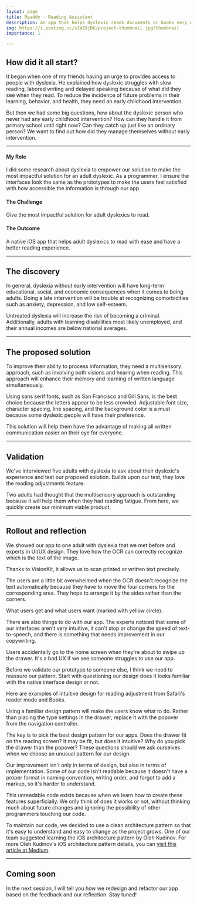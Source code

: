 ```yaml
---
layout: page
title: Readdy - Reading Assistant
description: An app that helps dyslexic reads documents or books very well.
img: https://i.postimg.cc/s2WZ9jBK/project-thumbnail.jpg?thumbnail
importance: 1

---
```


## How did it all start?

It began when one of my friends having an urge to provides access to people with dyslexia. He explained how dyslexic struggles with slow reading, labored writing and delayed speaking because of what did they see when they read. To reduce the incidence of future problems in their learning, behavior, and health, they need an early childhood intervention. 

But then we had some big questions, how about the dyslexic person who never had any early childhood intervention? How can they handle it from primary school until right now? Can they catch up just like an ordinary person? We want to find out how did they manage themselves without early intervention.

---

#### My Role

I did some research about dyslexia to empower our solution to make the most impactful solution for an adult dyslexic. As a programmer, I ensure the interfaces look the same as the prototypes to make the users feel satisfied with how accessible the information is through our app.

#### The Challenge

Give the most impactful solution for adult dyslexics to read.

#### The Outcome

A native iOS app that helps adult dyslexics to read with ease and have a better reading experience.

---

## The discovery

In general, dyslexia without early intervention will have long-term educational, social, and economic consequences when it comes to being adults. Doing a late intervention will be trouble at recognizing comorbidities such as anxiety, depression, and low self-esteem.

Untreated dyslexia will increase the risk of becoming a criminal. Additionally, adults with learning disabilities most likely unemployed, and their annual incomes are below national averages.

---

## The proposed solution

To improve their ability to process information, they need a multisensory approach, such as involving both visions and hearing when reading. This approach will enhance their memory and learning of written language simultaneously.

Using sans serif fonts, such as San Francisco and Gill Sans, is the best choice because the letters appear to be less crowded. Adjustable font size, character spacing, line spacing, and the background color is a must because some dyslexic people will have their preference.

This solution will help them have the advantage of making all written communication easier on their eye for everyone.

---

## Validation

We've interviewed five adults with dyslexia to ask about their dyslexic's experience and test our proposed solution. Builds upon our test, they love the reading adjustments feature.

Two adults had thought that the multisensory approach is outstanding because it will help them when they had reading fatigue. From here, we quickly create our minimum viable product.

---

## Rollout and reflection

We showed our app to one adult with dyslexia that we met before and experts in UI/UX design. They love how the OCR can correctly recognize which is the text of the image.

<div class="row mt-3">
    <div class="col-sm mt-3 mt-md-0">
        <img class="img-fluid rounded z-depth-1" src="{{ 'https://i.postimg.cc/5tMpcRM4/Vision-Kit-Digital-Result.jpg' | relative_url }}" alt="" title="example image"/>
    </div>
    <div class="col-sm mt-3 mt-md-0">
        <img class="img-fluid rounded z-depth-1" src="{{ 'https://i.postimg.cc/TYPLNqLK/Vision-Kit-Recognization.gif' | relative_url }}" alt="" title="example image"/>
    </div>
</div>
<div class="caption">
    Thanks to VisionKit, it allows us to scan printed or written text precisely.
</div>

The users are a little bit overwhelmed when the OCR doesn't recognize the text automatically because they have to move the four corners for the corresponding area. They hope to arrange it by the sides rather than the corners.

<div class="row mt-3">
    <div class="col-sm mt-3 mt-md-0">
        <img class="img-fluid rounded z-depth-1" src="{{ 'https://i.postimg.cc/526zyqbh/Not-Intuitive-Design-3.jpg' | relative_url }}" alt="" title="example image"/>
    </div>
    <div class="col-sm mt-3 mt-md-0">
        <img class="img-fluid rounded z-depth-1" src="{{ 'https://i.postimg.cc/kgzbb65B/Not-Intuitive-Design-4.jpg' | relative_url }}" alt="" title="example image"/>
    </div>
</div>
<div class="caption">
    What users get and what users want (marked with yellow circle).
</div>

There are also things to do with our app. The experts noticed that some of our interfaces aren't very intuitive, it can't stop or change the speed of text-to-speech, and there is something that needs improvement in our copywriting.

<div class="row mt-3">
    <div class="col-sm mt-3 mt-md-0">
        <img class="img-fluid rounded z-depth-1" src="{{ 'https://i.postimg.cc/NfNTQPq8/Not-Intuitive-Design-1.jpg' | relative_url }}" alt="" title="example image"/>
    </div>
    <div class="col-sm mt-3 mt-md-0">
        <img class="img-fluid rounded z-depth-1" src="{{ 'https://i.postimg.cc/fLjtp8f9/Not-Intuitive-Design-2.gif' | relative_url }}" alt="" title="example image"/>
    </div>
</div>
<div class="caption">
    Users accidentally go to the home screen when they're about to swipe up the drawer. It's a bad UX if we see someone struggles to use our app.
</div>

Before we validate our prototype to someone else, I think we need to reassure our pattern. Start with questioning our design does it looks familiar with the native interface design or not.

<div class="row">
    <div class="col-sm mt-3 mt-md-0">
        <img class="img-fluid rounded z-depth-1" src="{{ 'https://i.postimg.cc/HWz8tPxG/Safari-Reader-Mode.gif' | relative_url }}" alt="" title="example image"/>
    </div>
    <div class="col-sm mt-3 mt-md-0">
        <img class="img-fluid rounded z-depth-1" src="{{ 'https://i.postimg.cc/Y0d4qjV2/Books-Type-Setting.gif' | relative_url }}" alt="" title="example image"/>
    </div>
</div>
<div class="caption">
    Here are examples of intuitive design for reading adjustment from Safari's reader mode and Books.
</div>

Using a familiar design pattern will make the users know what to do. Rather than placing the type settings in the drawer, replace it with the popover from the navigation controller.

The key is to pick the best design pattern for our apps. Does the drawer fit on the reading screen? It may be fit, but does it intuitive? Why do you pick the drawer than the popover? These questions should we ask ourselves when we choose an unusual pattern for our design.

Our improvement isn't only in terms of design, but also in terms of implementation. Some of our code isn't readable because it doesn't have a proper format in naming convention, writing order, and forgot to add a markup, so it's harder to understand.

This unreadable code exists because when we learn how to create these features superficially. We only think of does it works or not, without thinking much about future changes and ignoring the possibility of other programmers touching our code.

To maintain our code, we decided to use a clean architecture pattern so that it's easy to understand and easy to change as the project grows. One of our team suggested learning the iOS architecture pattern by Oleh Kudinov. For more Oleh Kudinov's iOS architecture pattern details, you can <a href="https://tech.olx.com/clean-architecture-and-mvvm-on-ios-c9d167d9f5b3" target="blank">visit this article at Medium</a>.

---

## Coming soon

In the next session, I will tell you how we redesign and refactor our app based on the feedback and our reflection. Stay tuned!
